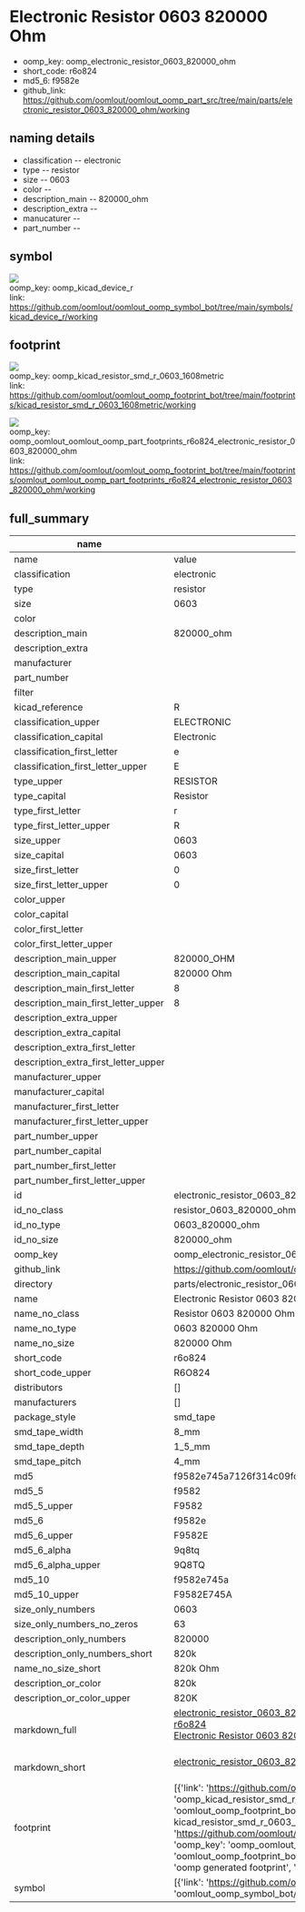 # Electronic Resistor 0603 820000 Ohm

  
* oomp_key: oomp_electronic_resistor_0603_820000_ohm 
* short_code: r6o824
* md5_6: f9582e  
* github_link: https://github.com/oomlout/oomlout_oomp_part_src/tree/main/parts/electronic_resistor_0603_820000_ohm/working  
## naming details
* classification -- electronic
* type -- resistor
* size -- 0603
* color -- 
* description_main -- 820000_ohm
* description_extra -- 
* manucaturer -- 
* part_number -- 



## symbol

![](symbol/{index}/working/working_600.png)  
oomp_key: oomp_kicad_device_r  
link: https://github.com/oomlout/oomlout_oomp_symbol_bot/tree/main/symbols/kicad_device_r/working  

## footprint

![](footprint/{index}/working/working_600.png)  
oomp_key: oomp_kicad_resistor_smd_r_0603_1608metric  
link: https://github.com/oomlout/oomlout_oomp_footprint_bot/tree/main/footprints/kicad_resistor_smd_r_0603_1608metric/working  

![](footprint/{index}/working/working_600.png)  
oomp_key: oomp_oomlout_oomlout_oomp_part_footprints_r6o824_electronic_resistor_0603_820000_ohm  
link: https://github.com/oomlout/oomlout_oomp_footprint_bot/tree/main/footprints/oomlout_oomlout_oomp_part_footprints_r6o824_electronic_resistor_0603_820000_ohm/working  

## full_summary
| name | value | 
| --- | --- | 
| name | value | 
| classification | electronic | 
| type | resistor | 
| size | 0603 | 
| color |  | 
| description_main | 820000_ohm | 
| description_extra |  | 
| manufacturer |  | 
| part_number |  | 
| filter |  | 
| kicad_reference | R | 
| classification_upper | ELECTRONIC | 
| classification_capital | Electronic | 
| classification_first_letter | e | 
| classification_first_letter_upper | E | 
| type_upper | RESISTOR | 
| type_capital | Resistor | 
| type_first_letter | r | 
| type_first_letter_upper | R | 
| size_upper | 0603 | 
| size_capital | 0603 | 
| size_first_letter | 0 | 
| size_first_letter_upper | 0 | 
| color_upper |  | 
| color_capital |  | 
| color_first_letter |  | 
| color_first_letter_upper |  | 
| description_main_upper | 820000_OHM | 
| description_main_capital | 820000 Ohm | 
| description_main_first_letter | 8 | 
| description_main_first_letter_upper | 8 | 
| description_extra_upper |  | 
| description_extra_capital |  | 
| description_extra_first_letter |  | 
| description_extra_first_letter_upper |  | 
| manufacturer_upper |  | 
| manufacturer_capital |  | 
| manufacturer_first_letter |  | 
| manufacturer_first_letter_upper |  | 
| part_number_upper |  | 
| part_number_capital |  | 
| part_number_first_letter |  | 
| part_number_first_letter_upper |  | 
| id | electronic_resistor_0603_820000_ohm | 
| id_no_class | resistor_0603_820000_ohm | 
| id_no_type | 0603_820000_ohm | 
| id_no_size | 820000_ohm | 
| oomp_key | oomp_electronic_resistor_0603_820000_ohm | 
| github_link | https://github.com/oomlout/oomlout_oomp_part_src/tree/main/parts/electronic_resistor_0603_820000_ohm/working | 
| directory | parts/electronic_resistor_0603_820000_ohm | 
| name | Electronic Resistor 0603 820000 Ohm | 
| name_no_class | Resistor 0603 820000 Ohm | 
| name_no_type | 0603 820000 Ohm | 
| name_no_size | 820000 Ohm | 
| short_code | r6o824 | 
| short_code_upper | R6O824 | 
| distributors | [] | 
| manufacturers | [] | 
| package_style | smd_tape | 
| smd_tape_width | 8_mm | 
| smd_tape_depth | 1_5_mm | 
| smd_tape_pitch | 4_mm | 
| md5 | f9582e745a7126f314c09fc73c9ae31b | 
| md5_5 | f9582 | 
| md5_5_upper | F9582 | 
| md5_6 | f9582e | 
| md5_6_upper | F9582E | 
| md5_6_alpha | 9q8tq | 
| md5_6_alpha_upper | 9Q8TQ | 
| md5_10 | f9582e745a | 
| md5_10_upper | F9582E745A | 
| size_only_numbers | 0603 | 
| size_only_numbers_no_zeros | 63 | 
| description_only_numbers | 820000 | 
| description_only_numbers_short | 820k | 
| name_no_size_short | 820k Ohm | 
| description_or_color | 820k | 
| description_or_color_upper | 820K | 
| markdown_full | [electronic_resistor_0603_820000_ohm](https://github.com/oomlout/oomlout_oomp_part_src/tree/main/parts/electronic_resistor_0603_820000_ohm/working)<br>[r6o824](https://github.com/oomlout/oomlout_oomp_part_src/tree/main/parts/electronic_resistor_0603_820000_ohm/working)<br>[Electronic Resistor 0603 820000 Ohm](https://github.com/oomlout/oomlout_oomp_part_src/tree/main/parts/electronic_resistor_0603_820000_ohm/working)<br><br> | 
| markdown_short | [electronic_resistor_0603_820000_ohm](https://github.com/oomlout/oomlout_oomp_part_src/tree/main/parts/electronic_resistor_0603_820000_ohm/working)<br><br> | 
| footprint | [{'link': 'https://github.com/oomlout/oomlout_oomp_footprint_bot/tree/main/foootprntss/kicad_resistor_smd_r_0603_1608metric', 'oomp_key': 'oomp_kicad_resistor_smd_r_0603_1608metric', 'directory': 'oomlout_oomp_footprint_bot/footprints/kicad_resistor_smd_r_0603_1608metric//working/working.kicad_mod', 'note': 'source footprint kicad_resistor_smd_r_0603_1608metric', 'index': 0}, {'link': 'https://github.com/oomlout/oomlout_oomp_footprint_bot/tree/main/foootprntss/oomlout_oomlout_oomp_part_footprints_r6o824_electronic_resistor_0603_820000_ohm', 'oomp_key': 'oomp_oomlout_oomlout_oomp_part_footprints_r6o824_electronic_resistor_0603_820000_ohm', 'directory': 'oomlout_oomp_footprint_bot/footprints/oomlout_oomlout_oomp_part_footprints_r6o824_electronic_resistor_0603_820000_ohm//working/working.kicad_mod', 'note': 'oomp generated footprint', 'index': 1}] | 
| symbol | [{'link': 'https://github.com/oomlout/oomlout_oomp_symbol_bot/tree/main/symbols/kicad_device_r', 'oomp_key': 'oomp_kicad_device_r', 'directory': 'oomlout_oomp_symbol_bot/symbols/kicad_device_r//working/working.kicad_sym', 'index': 0}] | 
